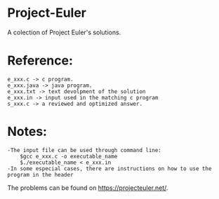# Project-Euler
A colection of Project Euler's solutions.

# Reference:
	e_xxx.c -> c program.
	e_xxx.java -> java program.
	e_xxx.txt -> text devolpment of the solution
	e_xxx.in -> input used in the matching c program
	s_xxx.c -> a reviewed and optimized answer.

# Notes:
	-The input file can be used through command line:
		$gcc e_xxx.c -o executable_name
		$./executable_name < e_xxx.in
	-In some especial cases, there are instructions on how to use the program in the header 
	
The problems can be found on https://projecteuler.net/.
